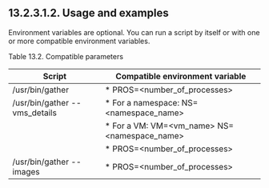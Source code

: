 ## 13.2.3.1.2. Usage and examples

Environment variables are optional. You can run a script by itself or with one or more compatible environment variables.

Table 13.2. Compatible parameters

| Script                        | Compatible environment variable                |
|-------------------------------|------------------------------------------------|
| /usr/bin/gather               | *  PROS=<number\_of\_processes>                  |
| /usr/bin/gather --vms\_details | * For a namespace:  NS=<namespace\_name>        |
|                               | * For a VM:  VM=<vm\_name> NS= <namespace\_name> |
|                               | *  PROS=<number\_of\_processes>                  |
| /usr/bin/gather --images      | *  PROS=<number\_of\_processes>                  |

